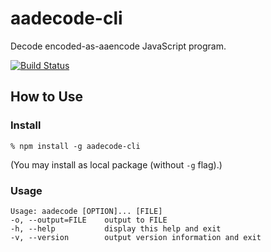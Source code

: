 # aadecode-cli
Decode encoded-as-aaencode JavaScript program.

[![Build Status](https://travis-ci.org/cat-in-136/aadecode-cli.svg?branch=master)](https://travis-ci.org/cat-in-136/aadecode-cli)

## How to Use

### Install
```
% npm install -g aadecode-cli
```

(You may install as local package (without `-g` flag).)

### Usage
```
Usage: aadecode [OPTION]... [FILE]
-o, --output=FILE    output to FILE
-h, --help           display this help and exit
-v, --version        output version information and exit
```
